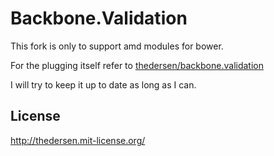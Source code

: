 # Backbone.Validation

This fork is only to support amd modules for bower.

For the plugging itself refer to [thedersen/backbone.validation](https://github.com/thedersen/backbone.validation)

I will try to keep it up to date as long as I can.

## License

http://thedersen.mit-license.org/
